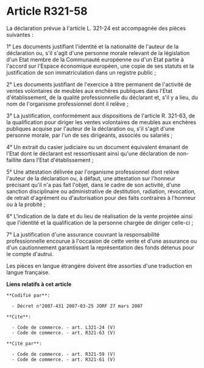 # Article R321-58

La déclaration prévue à l'article L. 321-24 est accompagnée des pièces suivantes :

1° Les documents justifiant l'identité et la nationalité de l'auteur de la déclaration ou, s'il s'agit d'une personne morale
relevant de la législation d'un Etat membre de la Communauté européenne ou d'un Etat partie à l'accord sur l'Espace
économique européen, une copie de ses statuts et la justification de son immatriculation dans un registre public ;

2° Les documents justifiant de l'exercice à titre permanent de l'activité de ventes volontaires de meubles aux enchères
publiques dans l'Etat d'établissement, de la qualité professionnelle du déclarant et, s'il y a lieu, du nom de l'organisme
professionnel dont il relève ;

3° La justification, conformément aux dispositions de l'article R. 321-63, de la qualification pour diriger les ventes
volontaires de meubles aux enchères publiques acquise par l'auteur de la déclaration ou, s'il s'agit d'une personne morale,
par l'un de ses dirigeants, associés ou salariés ;

4° Un extrait du casier judiciaire ou un document équivalent émanant de l'Etat dont le déclarant est ressortissant ainsi
qu'une déclaration de non-faillite dans l'Etat d'établissement ;

5° Une attestation délivrée par l'organisme professionnel dont relève l'auteur de la déclaration ou, à défaut, une
attestation sur l'honneur précisant qu'il n'a pas fait l'objet, dans le cadre de son activité, d'une sanction disciplinaire
ou administrative de destitution, radiation, révocation, de retrait d'agrément ou d'autorisation pour des faits contraires à
l'honneur ou à la probité ;

6° L'indication de la date et du lieu de réalisation de la vente projetée ainsi que l'identité et la qualification de la
personne chargée de diriger celle-ci ;

7° La justification d'une assurance couvrant la responsabilité professionnelle encourue à l'occasion de cette vente et d'une
assurance ou d'un cautionnement garantissant la représentation des fonds détenus pour le compte d'autrui.

Les pièces en langue étrangère doivent être assorties d'une traduction en langue française.

**Liens relatifs à cet article**

	**Codifié par**:

	  - Décret n°2007-431 2007-03-25 JORF 27 mars 2007

	**Cite**:

	  - Code de commerce. - art. L321-24 (V)
	  - Code de commerce. - art. R321-63 (V)

	**Cité par**:

	  - Code de commerce. - art. R321-59 (V)
	  - Code de commerce. - art. R321-61 (V)
